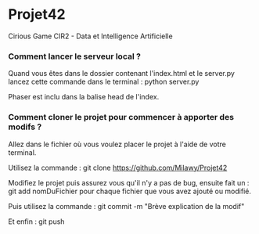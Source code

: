 # Projet42
Cirious Game CIR2 - Data et Intelligence Artificielle

### Comment lancer le serveur local ?
Quand vous êtes dans le dossier contenant l'index.html et le server.py lancez cette commande dans le terminal : python server.py

Phaser est inclu dans la balise head de l'index.

### Comment cloner le projet pour commencer à apporter des modifs ?

Allez dans le fichier où vous voulez placer le projet à l'aide de votre terminal.

Utilisez la commande : git clone https://github.com/Milawy/Projet42

Modifiez le projet puis assurez vous qu'il n'y a pas de bug, ensuite fait un : 
git add nomDuFichier
pour chaque fichier que vous avez ajouté ou modifié.

Puis utilisez la commande : git commit -m "Brève explication de la modif"

Et enfin : git push
